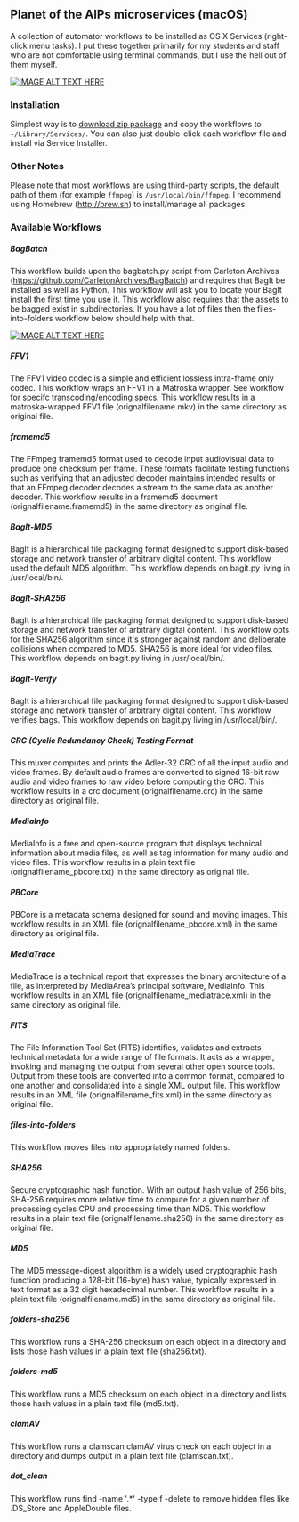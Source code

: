 ## Planet of the AIPs microservices (macOS)

A collection of automator workflows to be installed as OS X Services (right-click menu tasks). I put these together primarily for my students and staff who are not comfortable using terminal commands, but I use the hell out of them myself.

[![IMAGE ALT TEXT HERE](http://people.oregonstate.edu/~davibria/files/1.png)](https://dl.dropboxusercontent.com/u/2070498/files/1.png)

### Installation

Simplest way is to [download zip package](https://github.com/tvc15brian/dpu-microservices/archive/master.zip) and copy the workflows to `~/Library/Services/`. You can also just double-click each workflow file and install via Service Installer.

### Other Notes

Please note that most workflows are using third-party scripts, the default path of them (for example `ffmpeg`) is `/usr/local/bin/ffmpeg`. I recommend using Homebrew (http://brew.sh) to install/manage all packages.

### Available Workflows
##### BagBatch 

This workflow builds upon the bagbatch.py script from Carleton Archives (https://github.com/CarletonArchives/BagBatch) and requires that BagIt be installed as well as Python. This workflow will ask you to locate your BagIt install the first time you use it. This workflow also requires that the assets to be bagged exist in subdirectories. If you have a lot of files then the files-into-folders workflow below should help with that. 

[![IMAGE ALT TEXT HERE](http://people.oregonstate.edu/~davibria/files/2.png)](https://youtu.be/f5mIuS3_5Fg)

##### FFV1 

The FFV1 video codec is a simple and efficient lossless intra-frame only codec. This workflow wraps an FFV1 in a Matroska wrapper. See workflow for specifc transcoding/encoding specs. This workflow results in a matroska-wrapped FFV1 file (orignalfilename.mkv) in the same directory as original file.

##### framemd5

The FFmpeg ​framemd5 format used to decode input audiovisual data to produce one checksum per frame. These formats facilitate testing functions such as verifying that an adjusted decoder maintains intended results or that an FFmpeg decoder decodes a stream to the same data as another decoder. This workflow results in a framemd5 document (orignalfilename.framemd5) in the same directory as original file.

##### BagIt-MD5

BagIt is a hierarchical file packaging format designed to support disk-based storage and network transfer of arbitrary digital content. This workflow used the default MD5 algorithm. This workflow depends on bagit.py living in /usr/local/bin/.
 
##### BagIt-SHA256

BagIt is a hierarchical file packaging format designed to support disk-based storage and network transfer of arbitrary digital content. This workflow opts for the SHA256 algorithm since it's stronger against random and deliberate collisions when compared to MD5. SHA256 is more ideal for video files. This workflow depends on bagit.py living in /usr/local/bin/.

##### BagIt-Verify

BagIt is a hierarchical file packaging format designed to support disk-based storage and network transfer of arbitrary digital content. This workflow verifies bags. This workflow depends on bagit.py living in /usr/local/bin/.

##### CRC (Cyclic Redundancy Check) Testing Format

This muxer computes and prints the Adler-32 CRC of all the input audio and video frames. By default audio frames are converted to signed 16-bit raw audio and video frames to raw video before computing the CRC. This workflow results in a crc document (orignalfilename.crc) in the same directory as original file.


##### MediaInfo

MediaInfo is a free and open-source program that displays technical information about media files, as well as tag information for many audio and video files. This workflow results in a plain text file (orignalfilename_pbcore.txt) in the same directory as original file.

##### PBCore

PBCore is a metadata schema designed for sound and moving images. This workflow results in an XML file (orignalfilename_pbcore.xml) in the same directory as original file.


##### MediaTrace

MediaTrace is a technical report that expresses the binary architecture of a file, as interpreted by MediaArea’s principal software, MediaInfo. This workflow results in an XML file (orignalfilename_mediatrace.xml) in the same directory as original file.


##### FITS

The File Information Tool Set (FITS) identifies, validates and extracts technical metadata for a wide range of file formats. It acts as a wrapper, invoking and managing the output from several other open source tools. Output from these tools are converted into a common format, compared to one another and consolidated into a single XML output file. This workflow results in an XML file (orignalfilename_fits.xml) in the same directory as original file.

##### files-into-folders

This workflow moves files into appropriately named folders. 


##### SHA256

Secure cryptographic hash function. With an output hash value of 256 bits, SHA-256 requires more relative time to compute for a given number of processing cycles CPU and processing time than MD5. This workflow results in a plain text file (orignalfilename.sha256) in the same directory as original file.


##### MD5

The MD5 message-digest algorithm is a widely used cryptographic hash function producing a 128-bit (16-byte) hash value, typically expressed in text format as a 32 digit hexadecimal number. This workflow results in a plain text file (orignalfilename.md5) in the same directory as original file.


##### folders-sha256

This workflow runs a SHA-256 checksum on each object in a directory and lists those hash values in a plain text file (sha256.txt).

##### folders-md5

This workflow runs a MD5 checksum on each object in a directory and lists those hash values in a plain text file (md5.txt).


##### clamAV

This workflow runs a clamscan clamAV virus check on each object in a directory and dumps output in a plain text file (clamscan.txt).

##### dot_clean

This workflow runs find -name '.*' -type f -delete to remove hidden files like .DS_Store and AppleDouble files.
